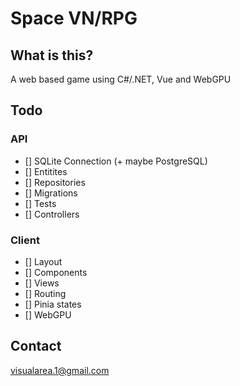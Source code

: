 # Space VN/RPG

## What is this?

A web based game using C#/.NET, Vue and WebGPU

## Todo

### API

- [] SQLite Connection (+ maybe PostgreSQL)
- [] Entitites
- [] Repositories
- [] Migrations
- [] Tests
- [] Controllers

### Client

- [] Layout
- [] Components
- [] Views
- [] Routing
- [] Pinia states
- [] WebGPU


## Contact
[visualarea.1@gmail.com](mailto:visualarea.1@gmail.com)
